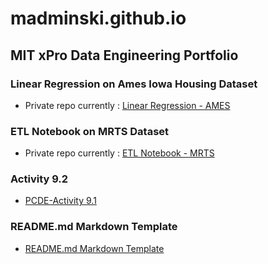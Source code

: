 # madminski.github.io

## MIT xPro Data Engineering Portfolio

### Linear Regression on Ames Iowa Housing Dataset
- Private repo currently : <a href="https://github.com/Madminski/data_engineering/blob/master/notebooks/7_House_Price_Prediction.ipynb"> Linear Regression - AMES</a>

### ETL Notebook on MRTS Dataset
- Private repo currently : <a href="https://github.com/Madminski/data_engineering/blob/master/notebooks/Module%208_Final_Project.ipynb"> ETL Notebook - MRTS</a>

### Activity 9.2
- <a href="https://madminski.github.io/PCDE-Activity-9.1/"> PCDE-Activity 9.1</a>

### README.md Markdown Template
- <a href="https://madminski.github.io/Mini-Lesson-9.4/"> README.md Markdown Template</a>

